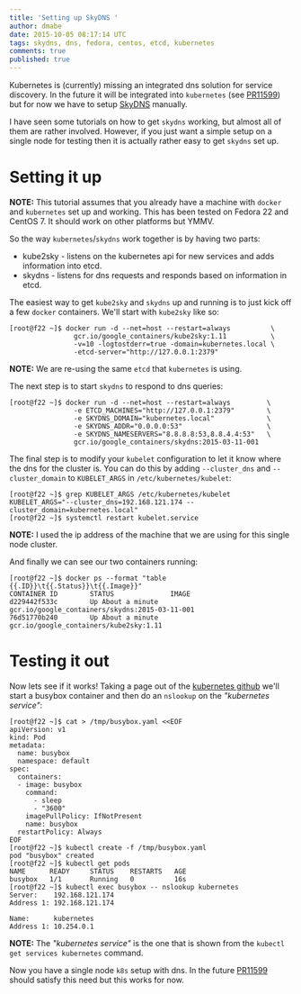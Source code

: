 ```yaml
---
title: 'Setting up SkyDNS '
author: dmabe
date: 2015-10-05 08:17:14 UTC
tags: skydns, dns, fedora, centos, etcd, kubernetes
comments: true
published: true
---
```


Kubernetes is (currently) missing an integrated dns solution for service discovery. In the future it will be integrated into `kubernetes` (see [PR11599](https://github.com/kubernetes/kubernetes/pull/11599)) but for now we have to setup [SkyDNS](https://github.com/skynetservices/skydns) manually.

I have seen some tutorials on how to get `skydns` working, but almost all of them are rather involved. However, if you just want a simple setup on a single node for testing then it is actually rather easy to get `skydns` set up.

Setting it up
=============

**NOTE:** This tutorial assumes that you already have a machine with `docker` and `kubernetes` set up and working. This has been tested on Fedora 22 and CentOS 7. It should work on other platforms but YMMV.

So the way `kubernetes`/`skydns` work together is by having two parts:

-   kube2sky - listens on the kubernetes api for new services and adds information into etcd.
-   skydns - listens for dns requests and responds based on information in etcd.

The easiest way to get `kube2sky` and `skydns` up and running is to just kick off a few `docker` containers. We'll start with `kube2sky` like so:

    [root@f22 ~]$ docker run -d --net=host --restart=always          \
                    gcr.io/google_containers/kube2sky:1.11           \
                    -v=10 -logtostderr=true -domain=kubernetes.local \
                    -etcd-server="http://127.0.0.1:2379"

**NOTE:** We are re-using the same `etcd` that `kubernetes` is using.

The next step is to start `skydns` to respond to dns queries:

    [root@f22 ~]$ docker run -d --net=host --restart=always         \
                    -e ETCD_MACHINES="http://127.0.0.1:2379"        \
                    -e SKYDNS_DOMAIN="kubernetes.local"             \
                    -e SKYDNS_ADDR="0.0.0.0:53"                     \
                    -e SKYDNS_NAMESERVERS="8.8.8.8:53,8.8.4.4:53"   \
                    gcr.io/google_containers/skydns:2015-03-11-001

The final step is to modify your `kubelet` configuration to let it know where the dns for the cluster is. You can do this by adding `--cluster_dns` and `--cluster_domain` to `KUBELET_ARGS` in `/etc/kubernetes/kubelet`:

    [root@f22 ~]$ grep KUBELET_ARGS /etc/kubernetes/kubelet
    KUBELET_ARGS="--cluster_dns=192.168.121.174 --cluster_domain=kubernetes.local"
    [root@f22 ~]$ systemctl restart kubelet.service

**NOTE:** I used the ip address of the machine that we are using for this single node cluster.

And finally we can see our two containers running:

    [root@f22 ~]$ docker ps --format "table {{.ID}}\t{{.Status}}\t{{.Image}}"
    CONTAINER ID        STATUS              IMAGE
    d229442f533c        Up About a minute   gcr.io/google_containers/skydns:2015-03-11-001
    76d51770b240        Up About a minute   gcr.io/google_containers/kube2sky:1.11

Testing it out
==============

Now lets see if it works! Taking a page out of the [kubernetes github](https://github.com/kubernetes/kubernetes/tree/master/cluster/addons/dns#1-create-a-simple-pod-to-use-as-a-test-environment) we'll start a busybox container and then do an `nslookup` on the *"kubernetes service"*:

    [root@f22 ~]$ cat > /tmp/busybox.yaml <<EOF
    apiVersion: v1
    kind: Pod
    metadata:
      name: busybox
      namespace: default
    spec:
      containers:
      - image: busybox
        command:
          - sleep
          - "3600"
        imagePullPolicy: IfNotPresent
        name: busybox
      restartPolicy: Always
    EOF
    [root@f22 ~]$ kubectl create -f /tmp/busybox.yaml
    pod "busybox" created
    [root@f22 ~]$ kubectl get pods
    NAME      READY     STATUS    RESTARTS   AGE
    busybox   1/1       Running   0          16s
    [root@f22 ~]$ kubectl exec busybox -- nslookup kubernetes
    Server:    192.168.121.174
    Address 1: 192.168.121.174

    Name:      kubernetes
    Address 1: 10.254.0.1

**NOTE:** The *"kubernetes service"* is the one that is shown from the `kubectl get services kubernetes` command.

Now you have a single node `k8s` setup with dns. In the future [PR11599](https://github.com/kubernetes/kubernetes/pull/11599) should satisfy this need but this works for now.
